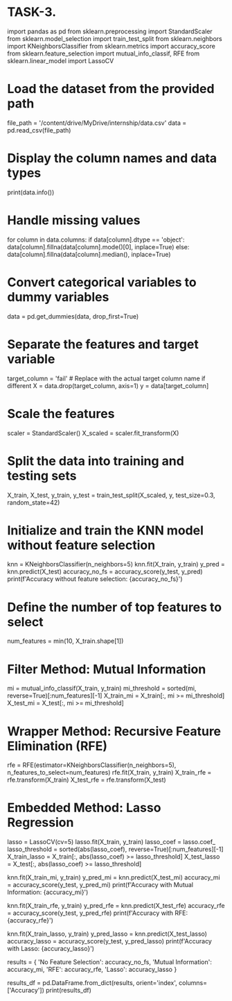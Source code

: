 # TASK-3.
import pandas as pd
from sklearn.preprocessing import StandardScaler
from sklearn.model_selection import train_test_split
from sklearn.neighbors import KNeighborsClassifier
from sklearn.metrics import accuracy_score
from sklearn.feature_selection import mutual_info_classif, RFE
from sklearn.linear_model import LassoCV

# Load the dataset from the provided path
file_path = '/content/drive/MyDrive/internship/data.csv'
data = pd.read_csv(file_path)

# Display the column names and data types
print(data.info())

# Handle missing values
for column in data.columns:
    if data[column].dtype == 'object':
        data[column].fillna(data[column].mode()[0], inplace=True)
    else:
        data[column].fillna(data[column].median(), inplace=True)

# Convert categorical variables to dummy variables
data = pd.get_dummies(data, drop_first=True)

# Separate the features and target variable
target_column = 'fail'  # Replace with the actual target column name if different
X = data.drop(target_column, axis=1)
y = data[target_column]

# Scale the features
scaler = StandardScaler()
X_scaled = scaler.fit_transform(X)

# Split the data into training and testing sets
X_train, X_test, y_train, y_test = train_test_split(X_scaled, y, test_size=0.3, random_state=42)

# Initialize and train the KNN model without feature selection
knn = KNeighborsClassifier(n_neighbors=5)
knn.fit(X_train, y_train)
y_pred = knn.predict(X_test)
accuracy_no_fs = accuracy_score(y_test, y_pred)
print(f'Accuracy without feature selection: {accuracy_no_fs}')

# Define the number of top features to select
num_features = min(10, X_train.shape[1])

# Filter Method: Mutual Information
mi = mutual_info_classif(X_train, y_train)
mi_threshold = sorted(mi, reverse=True)[:num_features][-1]
X_train_mi = X_train[:, mi >= mi_threshold]
X_test_mi = X_test[:, mi >= mi_threshold]

# Wrapper Method: Recursive Feature Elimination (RFE)
rfe = RFE(estimator=KNeighborsClassifier(n_neighbors=5), n_features_to_select=num_features)
rfe.fit(X_train, y_train)
X_train_rfe = rfe.transform(X_train)
X_test_rfe = rfe.transform(X_test)

# Embedded Method: Lasso Regression
lasso = LassoCV(cv=5)
lasso.fit(X_train, y_train)
lasso_coef = lasso.coef_
lasso_threshold = sorted(abs(lasso_coef), reverse=True)[:num_features][-1]
X_train_lasso = X_train[:, abs(lasso_coef) >= lasso_threshold]
X_test_lasso = X_test[:, abs(lasso_coef) >= lasso_threshold]


knn.fit(X_train_mi, y_train)
y_pred_mi = knn.predict(X_test_mi)
accuracy_mi = accuracy_score(y_test, y_pred_mi)
print(f'Accuracy with Mutual Information: {accuracy_mi}')


knn.fit(X_train_rfe, y_train)
y_pred_rfe = knn.predict(X_test_rfe)
accuracy_rfe = accuracy_score(y_test, y_pred_rfe)
print(f'Accuracy with RFE: {accuracy_rfe}')


knn.fit(X_train_lasso, y_train)
y_pred_lasso = knn.predict(X_test_lasso)
accuracy_lasso = accuracy_score(y_test, y_pred_lasso)
print(f'Accuracy with Lasso: {accuracy_lasso}')


results = {
    'No Feature Selection': accuracy_no_fs,
    'Mutual Information': accuracy_mi,
    'RFE': accuracy_rfe,
    'Lasso': accuracy_lasso
}

results_df = pd.DataFrame.from_dict(results, orient='index', columns=['Accuracy'])
print(results_df)
